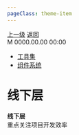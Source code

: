 ```yaml
---
pageClass: theme-item
---
```

<div class="extend-header">
    <div class="info">
        <div class="record">
            <a class="back" href="./">上一级</a>
            <a class="back" href="./">返回</a>
        </div>        
        <div class="mini">
            <span>M 0000.00.00 00:00</span>
        </div>
    </div>
    <div class="content"><div class="custom-block children"><ul><li><a href="/frontend/layerOffline/tools">工具集</a></li><li><a href="/frontend/layerOffline/systemComponent">组件系统</a></li></ul></div></div>
</div>
<div class="content-header">
<h1>线下层</h1><strong>线下层</strong>
<summary class="desc">重点关注项目开发效率</summary>
</div>
<div class="static-content">

</div>
